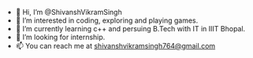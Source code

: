 - 👋 Hi, I’m @ShivanshVikramSingh
- 👀 I’m interested in coding, exploring and playing games.
- 🌱 I’m currently learning c++ and persuing B.Tech with IT in IIIT Bhopal.
- 💞️ I’m looking for internship.
- 📫 You can reach me at shivanshvikramsingh764@gmail.com

<!---
ShivanshVikramSingh/ShivanshVikramSingh is a ✨ special ✨ repository because its `README.md` (this file) appears on your GitHub profile.
You can click the Preview link to take a look at your changes.
--->
